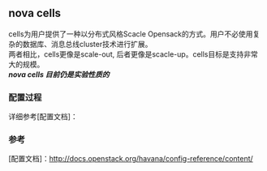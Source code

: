 nova cells
----
cells为用户提供了一种以分布式风格Scacle Opensack的方式。用户不必使用复杂的数据库、消息总线cluster技术进行扩展。  
两者相比，cells更像是scale-out, 后者更像是scacle-up。cells目标是支持非常大的规模。  
***nova cells 目前仍是实验性质的***
### 配置过程
详细参考[配置文档]：

### 参考
[配置文档]：http://docs.openstack.org/havana/config-reference/content/






